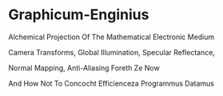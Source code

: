 # Graphicum-Enginius

Alchemical Projection Of The Mathematical Electronic Medium

Camera Transforms, Global Illumination, Specular Reflectance,

Normal Mapping, Anti-Aliasing Foreth Ze Now

And How Not To Concocht Efficienceza Programmus Datamus
